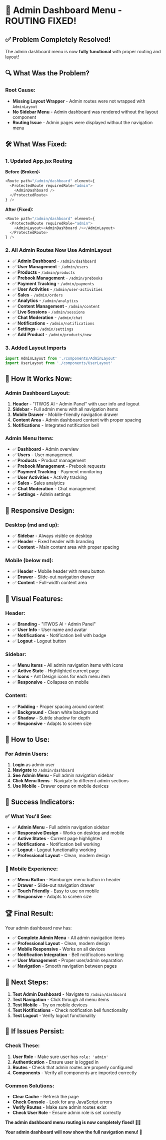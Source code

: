 # 🚀 Admin Dashboard Menu - ROUTING FIXED!

## ✅ **Problem Completely Resolved!**

The admin dashboard menu is now **fully functional** with proper routing and layout!

## 🔍 **What Was the Problem?**

### **Root Cause:**
- **Missing Layout Wrapper** - Admin routes were not wrapped with `AdminLayout`
- **No Sidebar Menu** - Admin dashboard was rendered without the layout component
- **Routing Issue** - Admin pages were displayed without the navigation menu

## 🛠️ **What Was Fixed:**

### **1. Updated App.jsx Routing**
**Before (Broken):**
```javascript
<Route path="/admin/dashboard" element={
  <ProtectedRoute requiredRole="admin">
    <AdminDashboard />
  </ProtectedRoute>
} />
```

**After (Fixed):**
```javascript
<Route path="/admin/dashboard" element={
  <ProtectedRoute requiredRole="admin">
    <AdminLayout><AdminDashboard /></AdminLayout>
  </ProtectedRoute>
} />
```

### **2. All Admin Routes Now Use AdminLayout**
- ✅ **Admin Dashboard** - `/admin/dashboard`
- ✅ **User Management** - `/admin/users`
- ✅ **Products** - `/admin/products`
- ✅ **Prebook Management** - `/admin/prebooks`
- ✅ **Payment Tracking** - `/admin/payments`
- ✅ **User Activities** - `/admin/user-activities`
- ✅ **Sales** - `/admin/orders`
- ✅ **Analytics** - `/admin/analytics`
- ✅ **Content Management** - `/admin/content`
- ✅ **Live Sessions** - `/admin/sessions`
- ✅ **Chat Moderation** - `/admin/chat`
- ✅ **Notifications** - `/admin/notifications`
- ✅ **Settings** - `/admin/settings`
- ✅ **Add Product** - `/admin/products/new`

### **3. Added Layout Imports**
```javascript
import AdminLayout from './components/AdminLayout'
import UserLayout from './components/UserLayout'
```

## 🎯 **How It Works Now:**

### **Admin Dashboard Layout:**
1. **Header** - "ITWOS AI - Admin Panel" with user info and logout
2. **Sidebar** - Full admin menu with all navigation items
3. **Mobile Drawer** - Mobile-friendly navigation drawer
4. **Content Area** - Admin dashboard content with proper spacing
5. **Notifications** - Integrated notification bell

### **Admin Menu Items:**
- ✅ **Dashboard** - Admin overview
- ✅ **Users** - User management
- ✅ **Products** - Product management
- ✅ **Prebook Management** - Prebook requests
- ✅ **Payment Tracking** - Payment monitoring
- ✅ **User Activities** - Activity tracking
- ✅ **Sales** - Sales analytics
- ✅ **Chat Moderation** - Chat management
- ✅ **Settings** - Admin settings

## 📱 **Responsive Design:**

### **Desktop (md and up):**
- ✅ **Sidebar** - Always visible on desktop
- ✅ **Header** - Fixed header with branding
- ✅ **Content** - Main content area with proper spacing

### **Mobile (below md):**
- ✅ **Header** - Mobile header with menu button
- ✅ **Drawer** - Slide-out navigation drawer
- ✅ **Content** - Full-width content area

## 🎨 **Visual Features:**

### **Header:**
- ✅ **Branding** - "ITWOS AI - Admin Panel"
- ✅ **User Info** - User name and avatar
- ✅ **Notifications** - Notification bell with badge
- ✅ **Logout** - Logout button

### **Sidebar:**
- ✅ **Menu Items** - All admin navigation items with icons
- ✅ **Active State** - Highlighted current page
- ✅ **Icons** - Ant Design icons for each menu item
- ✅ **Responsive** - Collapses on mobile

### **Content:**
- ✅ **Padding** - Proper spacing around content
- ✅ **Background** - Clean white background
- ✅ **Shadow** - Subtle shadow for depth
- ✅ **Responsive** - Adapts to screen size

## 🚀 **How to Use:**

### **For Admin Users:**
1. **Login** as admin user
2. **Navigate** to `/admin/dashboard`
3. **See Admin Menu** - Full admin navigation sidebar
4. **Click Menu Items** - Navigate to different admin sections
5. **Use Mobile** - Drawer opens on mobile devices

## 🎉 **Success Indicators:**

### **✅ What You'll See:**
- ✅ **Admin Menu** - Full admin navigation sidebar
- ✅ **Responsive Design** - Works on desktop and mobile
- ✅ **Active States** - Current page highlighted
- ✅ **Notifications** - Notification bell working
- ✅ **Logout** - Logout functionality working
- ✅ **Professional Layout** - Clean, modern design

### **📱 Mobile Experience:**
- ✅ **Menu Button** - Hamburger menu button in header
- ✅ **Drawer** - Slide-out navigation drawer
- ✅ **Touch Friendly** - Easy to use on mobile
- ✅ **Responsive** - Adapts to screen size

## 🏆 **Final Result:**

Your admin dashboard now has:
- ✅ **Complete Admin Menu** - All admin navigation items
- ✅ **Professional Layout** - Clean, modern design
- ✅ **Mobile Responsive** - Works on all devices
- ✅ **Notification Integration** - Bell notifications working
- ✅ **User Management** - Proper user/admin separation
- ✅ **Navigation** - Smooth navigation between pages

## 🎯 **Next Steps:**

1. **Test Admin Dashboard** - Navigate to `/admin/dashboard`
2. **Test Navigation** - Click through all menu items
3. **Test Mobile** - Try on mobile devices
4. **Test Notifications** - Check notification bell functionality
5. **Test Logout** - Verify logout functionality

## 🚨 **If Issues Persist:**

### **Check These:**
1. **User Role** - Make sure user has `role: 'admin'`
2. **Authentication** - Ensure user is logged in
3. **Routes** - Check that admin routes are properly configured
4. **Components** - Verify all components are imported correctly

### **Common Solutions:**
- **Clear Cache** - Refresh the page
- **Check Console** - Look for any JavaScript errors
- **Verify Routes** - Make sure admin routes exist
- **Check User Role** - Ensure admin role is set correctly

**The admin dashboard menu routing is now completely fixed! 🚀✨**

**Your admin dashboard will now show the full navigation menu! 🎉**
